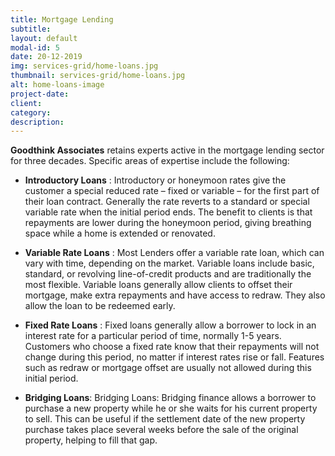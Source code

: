 ```yaml
---
title: Mortgage Lending
subtitle:
layout: default
modal-id: 5
date: 20-12-2019
img: services-grid/home-loans.jpg
thumbnail: services-grid/home-loans.jpg
alt: home-loans-image
project-date:
client:
category:
description: 
---
```

**Goodthink Associates** retains experts active in the mortgage lending sector for three decades. Specific areas of expertise include the following:

-   **Introductory Loans** : Introductory or honeymoon rates give the customer a special reduced rate – fixed or variable – for the first part of their loan contract. Generally the rate reverts to a standard or special variable rate when the initial period ends. The benefit to clients is that repayments are lower during the honeymoon period, giving breathing space while a home is extended or renovated.

-   **Variable Rate Loans** : Most Lenders offer a variable rate loan, which can vary with time, depending on the market. Variable loans include basic, standard, or revolving line-of-credit products and are traditionally the most flexible. Variable loans generally allow clients to offset their mortgage, make extra repayments and have access to redraw. They also allow the loan to be redeemed early.

-   **Fixed Rate Loans** : Fixed loans generally allow a borrower to lock in an interest rate for a particular period of time, normally 1-5 years. Customers who choose a fixed rate know that their repayments will not change during this period, no matter if interest rates rise or fall. Features such as redraw or mortgage offset are usually not allowed during this initial period.

-   **Bridging Loans**: Bridging Loans: Bridging finance allows a borrower to purchase a new property while he or she waits for his current property to sell. This can be useful if the settlement date of the new property purchase takes place several weeks before the sale of the original property, helping to fill that gap.
